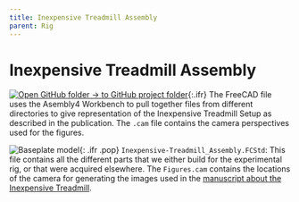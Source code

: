 ```yaml
---
title: Inexpensive Treadmill Assembly
parent: Rig
---
```


# Inexpensive Treadmill Assembly

[![Open GitHub folder]({{"/assets/img/GitHub-Mark-32px.png"|relative_url}}) → to GitHub project folder](https://github.com/reiserlab/Component-Design/tree/main/Rig/Inexpensive-Treadmill_Assembly){:.ifr}
The FreeCAD file uses the Asembly4 Workbench to pull together files from different directories to give representation of the Inexpensive Treadmill Setup as described in the publication. The `.cam` file contains the camera perspectives used for the figures.

![Baseplate model]({{"/assets/img/Rig/Inexpensive-Treadmill_Assembly/Inexpensive-Treadmill_Assembly.png"|relative_url}}){: .ifr .pop}
`Inexpensive-Treadmill_Assembly.FCStd`: This file contains all the different parts that we either build for the experimental rig, or that were acquired elsewhere. The `Figures.cam` contains the locations of the camera for generating the images used in the [manuscript about the Inexpensive Treadmill](/Inexpensive-Treadmill).